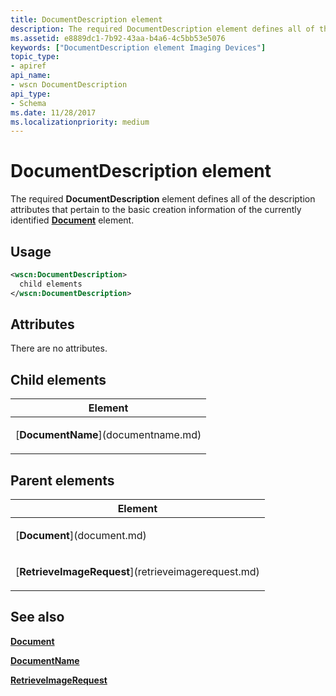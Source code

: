 ```yaml
---
title: DocumentDescription element
description: The required DocumentDescription element defines all of the description attributes that pertain to the basic creation information of the currently identified Document element.
ms.assetid: e8889dc1-7b92-43aa-b4a6-4c5bb53e5076
keywords: ["DocumentDescription element Imaging Devices"]
topic_type:
- apiref
api_name:
- wscn DocumentDescription
api_type:
- Schema
ms.date: 11/28/2017
ms.localizationpriority: medium
---
```


# DocumentDescription element


The required **DocumentDescription** element defines all of the description attributes that pertain to the basic creation information of the currently identified [**Document**](document.md) element.

Usage
-----

```xml
<wscn:DocumentDescription>
  child elements
</wscn:DocumentDescription>
```

Attributes
----------

There are no attributes.

## Child elements


<table>
<colgroup>
<col width="100%" />
</colgroup>
<thead>
<tr class="header">
<th>Element</th>
</tr>
</thead>
<tbody>
<tr class="odd">
<td><p>[<strong>DocumentName</strong>](documentname.md)</p></td>
</tr>
</tbody>
</table>

## Parent elements


<table>
<colgroup>
<col width="100%" />
</colgroup>
<thead>
<tr class="header">
<th>Element</th>
</tr>
</thead>
<tbody>
<tr class="odd">
<td><p>[<strong>Document</strong>](document.md)</p></td>
</tr>
<tr class="even">
<td><p>[<strong>RetrieveImageRequest</strong>](retrieveimagerequest.md)</p></td>
</tr>
</tbody>
</table>

## See also


[**Document**](document.md)

[**DocumentName**](documentname.md)

[**RetrieveImageRequest**](retrieveimagerequest.md)

 

 







